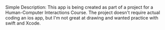 Simple Description: This app is being created as part of a project for a Human-Computer Interactions Course.
             The project doesn't require actual coding an ios app, but I'm not great at drawing and wanted practice with swift and Xcode.
